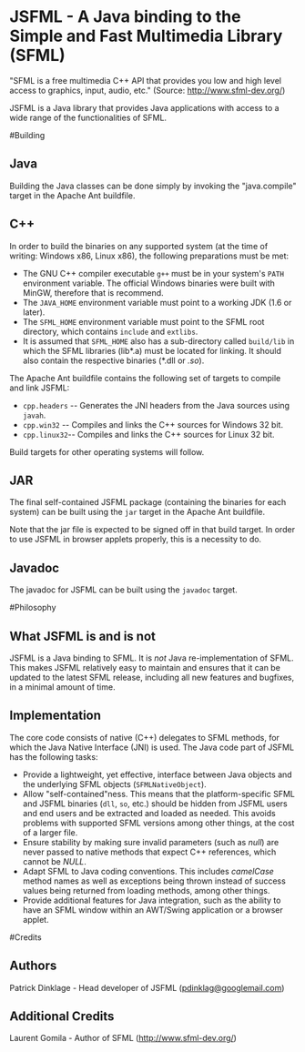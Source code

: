 JSFML - A Java binding to the Simple and Fast Multimedia Library (SFML)
=======================================================================

"SFML is a free multimedia C++ API that provides you low and high level access to graphics, input, audio, etc." (Source: http://www.sfml-dev.org/)

JSFML is a Java library that provides Java applications with access to a wide range of the functionalities of SFML.

#Building

Java
----
Building the Java classes can be done simply by invoking the "java.compile" target in the Apache Ant buildfile.

C++
---
In order to build the binaries on any supported system (at the time of writing: Windows x86, Linux x86),
the following preparations must be met:

 * The GNU C++ compiler executable `g++` must be in your system's `PATH` environment variable. The official Windows binaries were built with MinGW, therefore that is recommend.
 * The `JAVA_HOME` environment variable must point to a working JDK (1.6 or later).
 * The `SFML_HOME` environment variable must point to the SFML root directory, which contains `include` and `extlibs`.
 * It is assumed that `SFML_HOME` also has a sub-directory called `build/lib` in which the SFML libraries (lib*.a) must be located for linking. It should also contain the respective binaries (*.dll or *.so*).

The Apache Ant buildfile contains the following set of targets to compile and link JSFML:

 * `cpp.headers` -- Generates the JNI headers from the Java sources using `javah`.
 * `cpp.win32` -- Compiles and links the C++ sources for Windows 32 bit.
 * `cpp.linux32`-- Compiles and links the C++ sources for Linux 32 bit.

Build targets for other operating systems will follow.

JAR
---
The final self-contained JSFML package (containing the binaries for each system) can be built using the `jar` target in the Apache Ant buildfile.

Note that the jar file is expected to be signed off in that build target. In order to use JSFML in browser applets properly, this is a necessity to do.

Javadoc
-------
The javadoc for JSFML can be built using the `javadoc` target.

#Philosophy

What JSFML is and is not
------------------------
JSFML is a Java binding to SFML. It is _not_ Java re-implementation of SFML. This makes JSFML relatively easy to maintain and ensures that it can be updated to the latest SFML release, including all new features and bugfixes, in a minimal amount of time.

Implementation
--------------

The core code consists of native (C++) delegates to SFML methods, for which the Java Native Interface (JNI) is used. The Java code part of JSFML has the following tasks:

 * Provide a lightweight, yet effective, interface between Java objects and the underlying SFML objects (`SFMLNativeObject`).
 * Allow "self-contained"ness. This means that the platform-specific SFML and JSFML binaries (`dll`, `so`, etc.) should be hidden from JSFML users and end users and be extracted and loaded as needed. This avoids problems with supported SFML versions among other things, at the cost of a larger file.
 * Ensure stability by making sure invalid parameters (such as _null_) are never passed to native methods that expect C++ references, which cannot be _NULL_.
 * Adapt SFML to Java coding conventions. This includes _camelCase_ method names as well as exceptions being thrown instead of success values being returned from loading methods, among other things.
 * Provide additional features for Java integration, such as the ability to have an SFML window within an AWT/Swing application or a browser applet.

#Credits

Authors
-------
Patrick Dinklage - Head developer of JSFML (pdinklag@googlemail.com)

Additional Credits
------------------
Laurent Gomila - Author of SFML (http://www.sfml-dev.org/)
